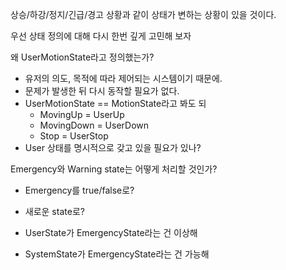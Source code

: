 상승/하강/정지/긴급/경고 상황과 같이 상태가 변하는 상황이 있을 것이다.

우선 상태 정의에 대해 다시 한번 깊게 고민해 보자

왜 UserMotionState라고 정의했는가?
- 유저의 의도, 목적에 따라 제어되는 시스템이기 때문에.
- 문제가 발생한 뒤 다시 동작할 필요가 없다.
- UserMotionState == MotionState라고 봐도 되
  - MovingUp = UserUp
  - MovingDown = UserDown
  - Stop = UserStop
- User 상태를 명시적으로 갖고 있을 필요가 있나?

Emergency와 Warning state는 어떻게 처리할 것인가?
- Emergency를 true/false로?
- 새로운 state로?

- UserState가 EmergencyState라는 건 이상해
- SystemState가 EmergencyState라는 건 가능해